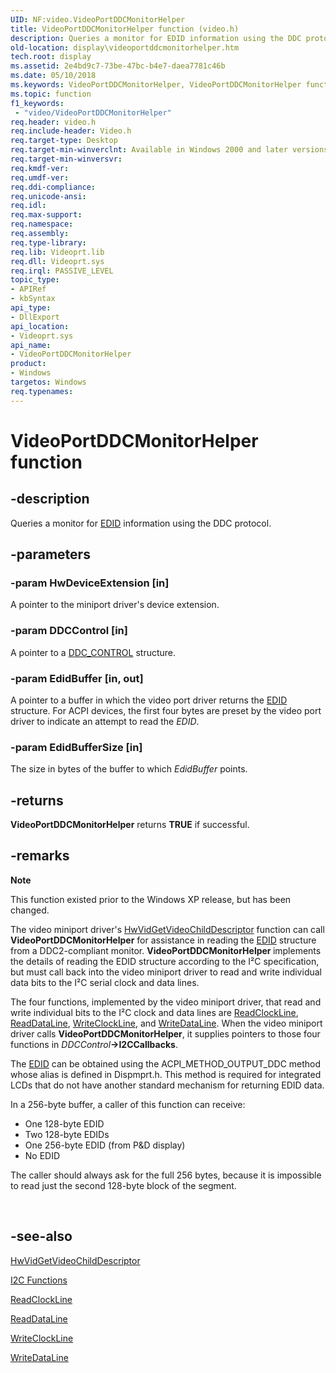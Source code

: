 ```yaml
---
UID: NF:video.VideoPortDDCMonitorHelper
title: VideoPortDDCMonitorHelper function (video.h)
description: Queries a monitor for EDID information using the DDC protocol.
old-location: display\videoportddcmonitorhelper.htm
tech.root: display
ms.assetid: 2e4bd9c7-73be-47bc-b4e7-daea7781c46b
ms.date: 05/10/2018
ms.keywords: VideoPortDDCMonitorHelper, VideoPortDDCMonitorHelper function [Display Devices], VideoPort_Functions_dc0bda84-97c5-49ba-9084-04149f9be157.xml, display.videoportddcmonitorhelper, video/VideoPortDDCMonitorHelper
ms.topic: function
f1_keywords:
 - "video/VideoPortDDCMonitorHelper"
req.header: video.h
req.include-header: Video.h
req.target-type: Desktop
req.target-min-winverclnt: Available in Windows 2000 and later versions of the Windows operating systems.
req.target-min-winversvr: 
req.kmdf-ver: 
req.umdf-ver: 
req.ddi-compliance: 
req.unicode-ansi: 
req.idl: 
req.max-support: 
req.namespace: 
req.assembly: 
req.type-library: 
req.lib: Videoprt.lib
req.dll: Videoprt.sys
req.irql: PASSIVE_LEVEL
topic_type:
- APIRef
- kbSyntax
api_type:
- DllExport
api_location:
- Videoprt.sys
api_name:
- VideoPortDDCMonitorHelper
product:
- Windows
targetos: Windows
req.typenames: 
---
```


# VideoPortDDCMonitorHelper function


## -description


Queries a monitor for <a href="https://docs.microsoft.com/windows-hardware/drivers/">EDID</a> information using the DDC protocol.


## -parameters




### -param HwDeviceExtension [in]

A pointer to the miniport driver's device extension.


### -param DDCControl [in]

A pointer to a <a href="https://docs.microsoft.com/windows-hardware/drivers/ddi/content/video/ns-video-_ddc_control">DDC_CONTROL</a> structure.


### -param EdidBuffer [in, out]

A pointer to a buffer in which the video port driver returns the <a href="https://docs.microsoft.com/windows-hardware/drivers/">EDID</a> structure. For ACPI devices, the first four bytes are preset by the video port driver to indicate an attempt to read the <i>EDID</i>. 


### -param EdidBufferSize [in]

The size in bytes of the buffer to which <i>EdidBuffer</i> points.


## -returns



<b>VideoPortDDCMonitorHelper</b> returns <b>TRUE</b> if successful.




## -remarks



<div class="alert"><b>Note</b>  <p class="note">This function existed prior to the Windows XP release, but has been changed.

<p class="note">The video miniport driver's <a href="https://docs.microsoft.com/windows-hardware/drivers/ddi/content/video/nc-video-pvideo_hw_get_child_descriptor">HwVidGetVideoChildDescriptor</a> function can call <b>VideoPortDDCMonitorHelper</b> for assistance in reading the <a href="https://docs.microsoft.com/windows-hardware/drivers/">EDID</a> structure from a DDC2-compliant monitor. <b>VideoPortDDCMonitorHelper </b>implements the details of reading the EDID structure according to the I²C specification, but must call back into the video miniport driver to read and write individual data bits to the I²C serial clock and data lines.

<p class="note">The four functions, implemented by the video miniport driver, that read and write individual bits to the I²C clock and data lines are <a href="https://docs.microsoft.com/windows-hardware/drivers/ddi/content/video/nc-video-pvideo_read_clock_line">ReadClockLine</a>, <a href="https://docs.microsoft.com/windows-hardware/drivers/ddi/content/video/nc-video-pvideo_read_data_line">ReadDataLine</a>, <a href="https://docs.microsoft.com/windows-hardware/drivers/ddi/content/video/nc-video-pvideo_write_clock_line">WriteClockLine</a>, and <a href="https://docs.microsoft.com/windows-hardware/drivers/ddi/content/video/nc-video-pvideo_write_data_line">WriteDataLine</a>. When the video miniport driver calls <b>VideoPortDDCMonitorHelper</b>, it supplies pointers to those four functions in <i>DDCControl</i><b>->I2CCallbacks</b>.

<p class="note">The <a href="https://docs.microsoft.com/windows-hardware/drivers/">EDID</a> can be obtained using the ACPI_METHOD_OUTPUT_DDC method whose alias is defined in Dispmprt.h. This method is required for integrated LCDs that do not have another standard mechanism for returning EDID data.

<p class="note">In a 256-byte buffer, a caller of this function can receive:

<ul>
<li>
One 128-byte EDID

</li>
<li>
Two 128-byte EDIDs

</li>
<li>
One 256-byte EDID (from P&D display)

</li>
<li>
No EDID

</li>
</ul>
<p class="note">The caller should always ask for the full 256 bytes, because it is impossible to read just the second 128-byte block of the segment.

</div>
<div> </div>



## -see-also




<a href="https://docs.microsoft.com/windows-hardware/drivers/ddi/content/video/nc-video-pvideo_hw_get_child_descriptor">HwVidGetVideoChildDescriptor</a>



<a href="https://docs.microsoft.com/windows-hardware/drivers/ddi/content/index">I2C Functions</a>



<a href="https://docs.microsoft.com/windows-hardware/drivers/ddi/content/video/nc-video-pvideo_read_clock_line">ReadClockLine</a>



<a href="https://docs.microsoft.com/windows-hardware/drivers/ddi/content/video/nc-video-pvideo_read_data_line">ReadDataLine</a>



<a href="https://docs.microsoft.com/windows-hardware/drivers/ddi/content/video/nc-video-pvideo_write_clock_line">WriteClockLine</a>



<a href="https://docs.microsoft.com/windows-hardware/drivers/ddi/content/video/nc-video-pvideo_write_data_line">WriteDataLine</a>
 

 

